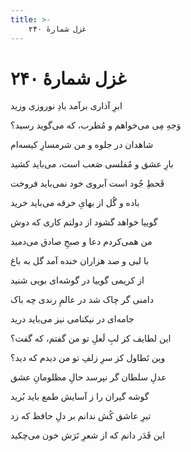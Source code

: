```yaml
---
title: >-
    غزل شمارهٔ ۲۴۰
---
```

# غزل شمارهٔ ۲۴۰

<div class="b" id="bn1"><div class="m1"><p>ابرِ آذاری برآمد بادِ نوروزی وزید</p></div>
<div class="m2"><p>وَجهِ مِی می‌خواهم و مُطرب، که می‌گوید رسید؟</p></div></div>
<div class="b" id="bn2"><div class="m1"><p>شاهدان در جلوه و من شرمسارِ کیسه‌ام</p></div>
<div class="m2"><p>بارِ عشق و مُفلسی صَعب است، می‌باید کشید</p></div></div>
<div class="b" id="bn3"><div class="m1"><p>قَحطِ جُود است آبروی خود نمی‌باید فروخت</p></div>
<div class="m2"><p>باده و گُل از بهایِ خرقه می‌باید خرید</p></div></div>
<div class="b" id="bn4"><div class="m1"><p>گوییا خواهد گشود از دولتم کاری که دوش</p></div>
<div class="m2"><p>من همی‌کردم دعا و صبحِ صادق می‌دمید</p></div></div>
<div class="b" id="bn5"><div class="m1"><p>با لبی و صد هزاران خنده آمد گل به باغ</p></div>
<div class="m2"><p>از کریمی گوییا در گوشه‌ای بویی شنید</p></div></div>
<div class="b" id="bn6"><div class="m1"><p>دامنی گر چاک شد در عالمِ رندی چه باک</p></div>
<div class="m2"><p>جامه‌ای در نیکنامی نیز می‌باید درید</p></div></div>
<div class="b" id="bn7"><div class="m1"><p>این لطایف کز لبِ لَعلِ تو من گفتم، که گفت؟</p></div>
<div class="m2"><p>وین تَطاول کز سرِ زلفِ تو من دیدم که دید؟</p></div></div>
<div class="b" id="bn8"><div class="m1"><p>عدلِ سلطان گر نپرسد حالِ مظلومانِ عشق</p></div>
<div class="m2"><p>گوشه گیران را ز آسایش طمع باید بُرید</p></div></div>
<div class="b" id="bn9"><div class="m1"><p>تیرِ عاشق کُش ندانم بر دلِ حافظ که زد</p></div>
<div class="m2"><p>این قَدَر دانم که از شعرِ تَرَش خون می‌چکید</p></div></div>